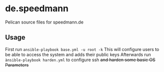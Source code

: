 # de.speedmann
Pelican source files for speedmann.de
## Usage
First run `ansible-playbook base.yml -u root -k`
This will configure users to be able to access the system and adds their public keys
Afterwards run `ànsible-playbook harden.yml` to configure ssh ~~and harden some basic OS Parameters~~
